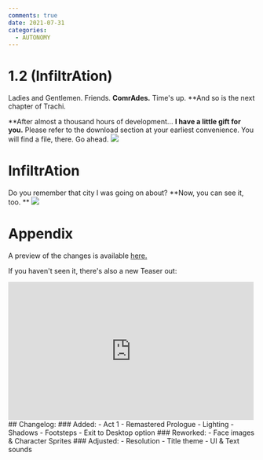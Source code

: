 ```yaml
---
comments: true
date: 2021-07-31
categories:
  - AUTONOMY
---
```


# 1.2 (InfiltrAtion)

Ladies and Gentlemen.
 Friends. 
**ComrAdes.**
Time's up.
**And so is the next chapter of Trachi.

**After almost a thousand hours of development...
 **I have a little gift for you.**
Please refer to the download section at your earliest convenience.
You will find a file, there.
Go ahead.
![](https://img.itch.zone/aW1nLzY2MzQ1MjIucG5n/original/CHNABZ.png)
#
#
# InfiltrAtion
Do you remember that city I was going on about?
**Now, you can see it, too.
**
![](https://img.itch.zone/aW1nLzY2MzQ5OTUucG5n/original/r%2Bibvc.png)
#
#
#
# Appendix
A preview of the changes is available [here.](https://noury.itch.io/trachi/devlog/276949/12-infiltration-preview)

If you haven't seen it, there's also a new Teaser out:
<iframe src="https://www.youtube.com/embed/q01QHbUvYcc" width="500" height="281" frameborder="0" allowfullscreen></iframe>
## Changelog:
### Added:
- Act 1
- Remastered Prologue
- Lighting
- Shadows
- Footsteps
- Exit to Desktop option
### Reworked:
- Face images & Character Sprites
### Adjusted:
- Resolution
- Title theme
- UI & Text sounds
